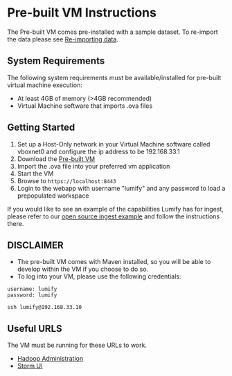 # Pre-built VM Instructions

The Pre-built VM comes pre-installed with a sample dataset. To re-import the data please see [Re-importing data](#re-importing-data).

## System Requirements

The following system requirements must be available/installed for pre-built virtual machine execution:

* At least 4GB of memory (>4GB recommended)
* Virtual Machine software that imports .ova files

## Getting Started

1. Set up a Host-Only network in your Virtual Machine software called vboxnet0 and configure the ip address to be 192.168.33.1
2. Download the [Pre-built VM](http://bits.lumify.io/vm/lumify-opensource-2014-02-06.ova)
3. Import the .ova file into your preferred vm application
4. Start the VM
5. Browse to ```https://localhost:8443```
6. Login to the webapp with username "lumify" and any password to load a prepopulated workspace

If you would like to see an example of the capabilities Lumify has for ingest, please refer to our [open source ingest example](https://github.com/altamiracorp/lumify-twitter) and follow the instructions there.

## DISCLAIMER
* The pre-built VM comes with Maven installed, so you will be able to develop within the VM if you choose to do so.
* To log into your VM, please use the following credentials:

```
username: lumify
password: lumify
```
    
    ssh lumify@192.168.33.10 


## Useful URLS

The VM must be running for these URLs to work.

* [Hadoop Administration](http://192.168.33.10:50070/dfshealth.jsp)
* [Storm UI](http://192.168.33.10:8081/)

